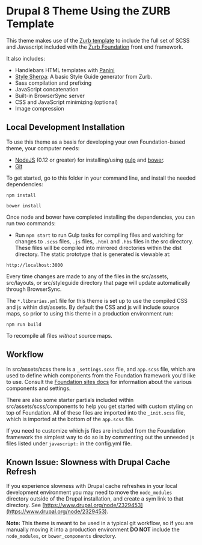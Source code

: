 # Drupal 8 Theme Using the ZURB Template

This theme makes use of the [Zurb template](https://github.com/zurb/foundation-zurb-template) to include the full set of SCSS and Javascript included with the [Zurb Foundation](http://foundation.zurb.com/) front end framework.

It also includes:

- Handlebars HTML templates with [Panini](https://github.com/zurb/panini)
- [Style Sherpa](https://github.com/zurb/style-sherpa): A basic Style Guide generator from Zurb.
- Sass compilation and prefixing
- JavaScript concatenation
- Built-in BrowserSync server
- CSS and JavaScript minimizing (optional)
- Image compression

## Local Development Installation

To use this theme as a basis for developing your own Foundation-based theme, your computer needs:

- [NodeJS](https://nodejs.org/en/) (0.12 or greater) for installing/using [gulp](http://gulpjs.com/) and [bower](http://bower.io/).
- [Git](https://git-scm.com/)

To get started, go to this folder in your command line, and install the needed dependencies:

```npm install```

```bower install```

Once node and bower have completed installing the dependencies, you can run two commands:

- Run `npm start` to run Gulp tasks for compiling files and watching for changes to `.scss` files, `.js` files, `.html` and `.hbs` files in the src directory. These files will be compiled into mirrored directories within the dist directory. The static prototype that is generated is viewable at:

```
http://localhost:3000
```

Every time changes are made to any of the files in the src/assets, src/layouts, or src/styleguide directory that page will update automatically through BrowserSync.

The `*.libraries.yml` file for this theme is set up to use the compiled CSS and js within dist/assets. By default the CSS and js will include source maps, so prior to using this theme in a production environment run:

 ```npm run build```

To recompile all files *without* source maps.

## Workflow

In src/assets/scss there is a `_settings.scss` file, and `app.scss` file, which are used to define which components from the Foundation framework you'd like to use. Consult the [Foundation sites docs](http://foundation.zurb.com/sites/docs/) for information about the various components and settings.

There are also some starter partials included within src/assets/scss/components to help you get started with custom styling on top of Foundation. All of these files are imported into the `_init.scss` file, which is imported at the bottom of the `app.scss` file.

If you need to customize which js files are included from the Foundation framework the simplest way to do so is by commenting out the unneeded js files listed under `javascript:` in the config.yml file.

## Known Issue: Slowness with Drupal Cache Refresh

If you experience slowness with Drupal cache refreshes in your local development environment you may need to move the `node_modules` directory outside of the Drupal installation, and create a sym link to that directory. See [https://www.drupal.org/node/2329453](https://www.drupal.org/node/2329453).

**Note:** This theme is meant to be used in a typical git workflow, so if you are manually moving it into a production environment **DO NOT** include the `node_modules`, or `bower_components` directory.
